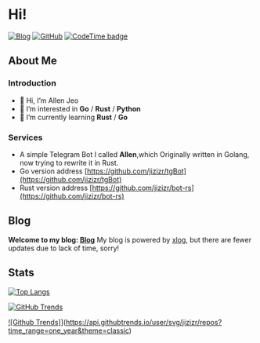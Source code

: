 # Hi!
[![Blog](https://img.shields.io/badge/Blog-z__r.cc-%231D7EA7.svg?logo=wordpress&logoColor=white)](https://z-r.cc)
[![GitHub](https://img.shields.io/badge/GitHub-AllenJeo-%2312100E.svg?logo=Github&logoColor=white)](https://github.com/jizizr)
[![CodeTime badge](https://img.shields.io/endpoint?style=plastic&url=https%3A%2F%2Fapi.codetime.dev%2Fshield%3Fid%3D20774%26project%3D%26in%3D0)](https://codetime.dev)

## About Me

### Introduction

- 👋 Hi, I’m Allen Jeo
- 👀 I’m interested in **Go** / **Rust** / **Python**
- 🌱 I’m currently learning **Rust**  / **Go**

### Services

- A simple Telegram Bot I called **Allen**,which Originally written in Golang, now trying to rewrite it in Rust.
- Go version address [https://github.com/jizizr/tgBot](https://github.com/jizizr/tgBot)
- Rust version address [https://github.com/jizizr/bot-rs](https://github.com/jizizr/bot-rs)
## Blog

**Welcome to my blog: [Blog](https://z-r.cc)**
My blog is powered by [xlog](https://xlog.app), but there are fewer updates due to lack of time, sorry!

## Stats
[![Top Langs](https://github-readme-stats.vercel.app/api/top-langs/?username=jizizr&hide=c%2B%2B&layout=compact&langs_count=8&card_width=445)](https://github.com/jizizr/github-readme-stats)

[![GitHub Trends](https://api.githubtrends.io/user/svg/jizizr/langs?time_range=one_year&theme=classic)](https://api.githubtrends.io/user/svg/jizizr/langs?time_range=one_year&theme=classic)

[![Github Trends]](https://api.githubtrends.io/user/svg/jizizr/repos?time_range=one_year&theme=classic)](https://api.githubtrends.io/user/svg/jizizr/repos?time_range=one_year&theme=classic)
